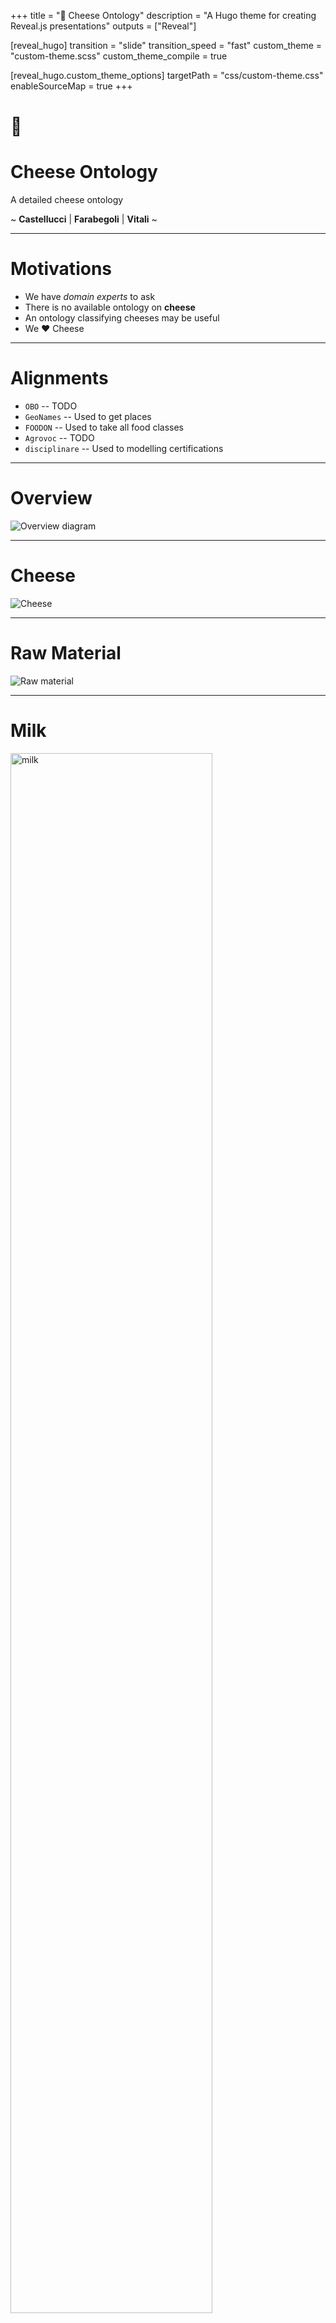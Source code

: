 +++
title = "🧀 Cheese Ontology"
description = "A Hugo theme for creating Reveal.js presentations"
outputs = ["Reveal"]

[reveal_hugo]
transition = "slide"
transition_speed = "fast"
custom_theme = "custom-theme.scss"
custom_theme_compile = true

[reveal_hugo.custom_theme_options]
targetPath = "css/custom-theme.css"
enableSourceMap = true
+++

# 🧀

# Cheese Ontology

A detailed cheese ontology

~ __Castellucci__ | __Farabegoli__ | __Vitali__ ~

---

# Motivations

- We have _domain experts_ to ask
- There is no available ontology on **cheese**
- An ontology classifying cheeses may be useful
- We **❤** Cheese

---

# Alignments

  - `OBO` -- TODO
  - `GeoNames` -- Used to get places
  - `FOODON` -- Used to take all food classes
  - `Agrovoc` -- TODO
  - `disciplinare` -- Used to modelling certifications

---

# Overview

![Overview diagram](generic-overview.svg)

---

# Cheese

![Cheese](cheese.svg)

---

# Raw Material

![Raw material](rawMaterial.svg)

---

# Milk

<img src="milk.svg" width="80%" alt="milk">

---

# Environment

![Environment](environment.svg)

---

# Event

![Event](event.svg)

---

# Certifications

![Certifications](certification.svg)

---

# Statistics

| Metrics | Count |
|---------|-------|
| _Axioms_  | __452__   |
| _Logical axioms_ | __214__ |
| _Declaration axioms_ | __149__ |
| _Class_ | __74__ |
| _Object property_ | __23__ |
| _Data property_ | __2__ |
| _Individuals_ | __49__ |
| _Annotation Property_ | __4__ |


---

# SWRL Rules

---

## Rule #1

With this rule we __prevent__ a certified cheese from being made from uncertified milk:

```prolog
obo:FOODON_00001013(?cheese) ^
isMadeWithMilk(?cheese, ?milk) ^
ProtectedMilkRawMaterial(?milk) -> food-cheese:Formaggio(?cheese)
```
<small>
⚠️ This rule implies that if a cheese is made from certified milk, then the cheese itself is also certified
</small>

Due to the _open world assumption_, we are unable to tight this constraint even with __SWLR__.

---

## Rule #2

This rule defines that the __ripening__ of a cheese should be between 1 and 30 days.


```prolog
hasRipeningDuration(?r, ?d) ^ Ripening(?r) ->
swrlb:greaterThanOrEqual(?d, 1) ^
swrlb:lessThanOrEqual(?d, 30)
```
<small>
In the ontology when referring to the ripening period we refer to a period expressed in days
</small>

---

## Rule #3

This rule defines that the __aging__ period should be at least one month:

```prolog
Aging(?a) ^ hasAgingDuration(?a, ?d) -> swrlb:greaterThanOrEqual(?d, 1)
```
<small>
In the ontology when referring to the aging period we refer to a period expressed in month
</small>

---

# SPARQL queries

---

## Query #1

_"Find all cheeses with ripeness between 5 and 20 days"_

```sql
PREFIX rdfs: <http://www.w3.org/2000/01/rdf-schema#>
PREFIX : <https://github.com/nicolasfara/cheese-ontology/>

SELECT ?cheese ?label ?duration
WHERE {
    ?cheese :hasRipening/:hasRipeningDuration ?duration.

    OPTIONAL { ?cheese rdfs:label ?label }
    FILTER (?duration > 5 && ?duration < 20)
}
ORDER BY ?label
```

---

## Query #2

_"Find all cheeses with a certification"_

```sql
PREFIX rdfs: <http://www.w3.org/2000/01/rdf-schema#>
PREFIX : <https://github.com/nicolasfara/cheese-ontology/>

SELECT ?cheese ?label ?protectedname
WHERE {
    ?cheese a/rdfs:label "ProtectedCheese"@en.
	
    OPTIONAL { ?cheese :hasProtectedName ?protectedname }
    OPTIONAL { ?cheese rdfs:label ?label }
}
ORDER BY ?label
```

---

## Query #3

_"Get all cheese made from animal milk"_

```sql
PREFIX rdfs: <http://www.w3.org/2000/01/rdf-schema#>
PREFIX : <https://github.com/nicolasfara/cheese-ontology/>

SELECT ?cheese ?cheeselabel ?milk ?milklabel ?animal WHERE {
    ?cheese :isMadeWithMilk ?milk.
    { 	?milk a/rdfs:label "CowMilk"@en.
    	VALUES ?animal { "Formaggio di mucca" }
  	} UNION { 
    	?milk a/rdfs:label "SheepMilk"@en.
    	VALUES ?animal { "Formaggio di pecora" }
  	} UNION { 
    	?milk a/rdfs:label "GoatMilk"@en.
    	VALUES ?animal { "Formaggio di capra" }
  	} UNION { 
    	?milk a/rdfs:label "BuffaloMilk"@en.
    	VALUES ?animal { "Formaggio di bufala" }
  	}

    OPTIONAL { ?milk rdfs:label ?milklabel }
    OPTIONAL { ?cheese rdfs:label ?cheeselabel }
} ORDER BY ?cheeselabel
```
---